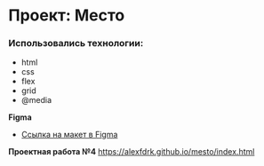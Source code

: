 # Проект: Место

### Использовались технологии:

* html
* css
* flex
* grid
* @media

**Figma**

* [Ссылка на макет в Figma](https://www.figma.com/file/2cn9N9jSkmxD84oJik7xL7/JavaScript.-Sprint-4?node-id=0%3A1)

**Проектная работа №4**
https://alexfdrk.github.io/mesto/index.html